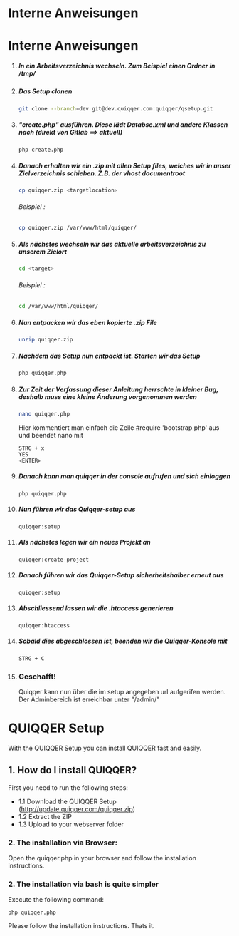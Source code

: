# Interne Anweisungen

# Interne Anweisungen

1)   #####  In ein Arbeitsverzeichnis wechseln. Zum Beispiel einen Ordner in /tmp/
2)   #####  Das Setup clonen
        ```bash
        git clone --branch=dev git@dev.quiqqer.com:quiqqer/qsetup.git
        ```
3)   #####  "create.php" ausführen. Diese lädt Databse.xml und andere Klassen nach (direkt von Gitlab ==> aktuell)
        ```bash
        php create.php
        ```
4) #####  Danach erhalten wir ein .zip mit allen Setup files, welches wir in unser Zielverzeichnis schieben.  Z.B. der vhost documentroot
    ```bash
    cp quiqqer.zip <targetlocation>
    ```
    ###### Beispiel :
    ```bash
    cp quiqqer.zip /var/www/html/quiqqer/
    ```
5)  #####   Als nächstes wechseln wir das aktuelle arbeitsverzeichnis zu unserem Zielort
    ```bash
    cd <target>
    ```
    ###### Beispiel : 
    ```bash
    cd /var/www/html/quiqqer/
    ```
6)  #####  Nun entpacken wir das eben kopierte .zip File  
    ```bash
    unzip quiqqer.zip
    ```
    
7) ##### Nachdem das Setup nun entpackt ist. Starten wir das Setup
    ```bash
    php quiqqer.php
    ```

8) ##### Zur Zeit der Verfassung dieser Anleitung herrschte in kleiner Bug, deshalb muss eine kleine Änderung vorgenommen werden
    ```bash
    nano quiqqer.php
    ```
    Hier kommentiert man einfach die Zeile #require 'bootstrap.php' aus und beendet nano mit  
    ```
    STRG + x
    YES  
    <ENTER>  
    ```
 
9) ##### Danach kann man quiqqer in der console aufrufen und sich einloggen
    ``` 
    php quiqqer.php
    ```
    
10) ##### Nun führen wir das Quiqqer-setup aus
    ```
    quiqqer:setup
    ```
    
11) ##### Als nächstes legen wir ein neues Projekt an
    ```
    quiqqer:create-project
    ```
    
12) ##### Danach führen wir das Quiqqer-Setup sicherheitshalber erneut aus
    ```
    quiqqer:setup
    ```
13) ##### Abschliessend lassen wir die .htaccess generieren
    ```
    quiqqer:htaccess
    ```
    
14) ##### Sobald dies abgeschlossen ist, beenden wir die Quiqqer-Konsole mit
    ```
    STRG + C
    ```

15) ### Geschafft! 
    Quiqqer kann nun über die im setup angegeben url aufgerifen werden.  
    Der Adminbereich ist erreichbar unter "<url>/admin/"   
    
    


# QUIQQER Setup

With the QUIQQER Setup you can install QUIQQER fast and easily.

## 1. How do I install QUIQQER?

First you need to run the following steps:  

+ 1.1 Download the QUIQQER Setup (http://update.quiqqer.com/quiqqer.zip)
+ 1.2 Extract the ZIP
+ 1.3 Upload to your webserver folder

### 2. The installation via Browser:

Open the quiqqer.php in your browser and follow the installation instructions.


### 2. The installation via bash is quite simpler

Execute the following command:

    php quiqqer.php

Please follow the installation instructions.
Thats it.